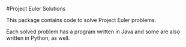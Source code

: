 #Project Euler Solutions

This package contains code to solve Project Euler problems.

Each solved problem has a program written in Java and some are also written in Python, as well.

